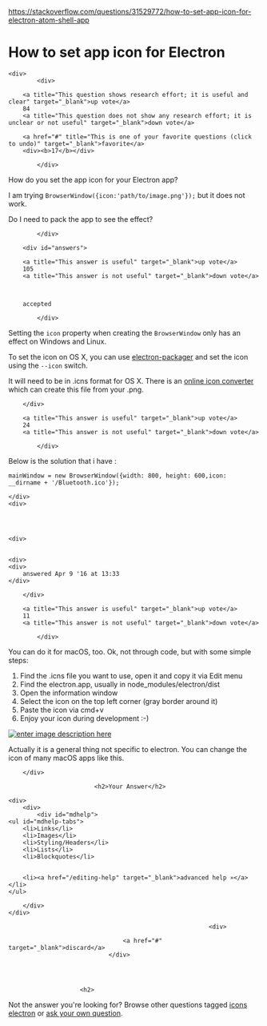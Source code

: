 <a href="https://stackoverflow.com/questions/31529772/how-to-set-app-icon-for-electron-atom-shell-app">https://stackoverflow.com/questions/31529772/how-to-set-app-icon-for-electron-atom-shell-app</a><div id="articleHeader"><h1>How to set app icon for Electron</h1></div>

            

<div id="question">

    
    
    <div>
            <div>
                

<div>
        
        <a title="This question shows research effort; it is useful and clear" target="_blank">up vote</a>
        84
        <a title="This question does not show any research effort; it is unclear or not useful" target="_blank">down vote</a>

        <a href="#" title="This is one of your favorite questions (click to undo)" target="_blank">favorite</a>
        <div><b>17</b></div>


</div>

            </div>

            
<div>
    <div>

<p>How do you set the app icon for your Electron app?</p>

<p>I am trying <code>BrowserWindow({icon:'path/to/image.png'});</code> but it does not work.</p>

<p>Do I need to pack the app to see the effect?</p>
    </div>
    
    
</div>

                
            </div>
</div>



        <div id="answers">

                
                




  

<div id="answer-31538436">
    <div>
            <div>
                

<div>
        
        <a title="This answer is useful" target="_blank">up vote</a>
        105
        <a title="This answer is not useful" target="_blank">down vote</a>



        accepted

</div>

            </div>
            


<div>
    <div>
<p>Setting the <code>icon</code> property when creating the <code>BrowserWindow</code> only has an effect on Windows and Linux.</p>

<p>To set the icon on OS X, you can use <a href="https://github.com/maxogden/electron-packager" target="_blank">electron-packager</a> and set the icon using the <code>--icon</code> switch.</p>

<p>It will need to be in .icns format for OS X. There is an <a href="https://iconverticons.com/online/" target="_blank">online icon converter</a> which can create this file from your .png.</p>
    </div>
    
</div>
    
        </div>
</div>

  

<div id="answer-36517446">
    <div>
            <div>
                

<div>
        
        <a title="This answer is useful" target="_blank">up vote</a>
        24
        <a title="This answer is not useful" target="_blank">down vote</a>




</div>

            </div>
            


<div>
    <div>
<p>Below is the solution that i have :</p>

<pre><code>mainWindow = new BrowserWindow({width: 800, height: 600,icon: __dirname + '/Bluetooth.ico'});
</code></pre>
    </div>
    <div>
    
            


    <div>
       

    <div>
    <div>
        answered Apr 9 '16 at 13:33
    </div>
    
    
</div>
    </div>
    </div>
</div>
    
        </div>
</div>

  

<div id="answer-40690900">
    <div>
            <div>
                

<div>
        
        <a title="This answer is useful" target="_blank">up vote</a>
        11
        <a title="This answer is not useful" target="_blank">down vote</a>




</div>

            </div>
            


<div>
    <div>
<p>You can do it for macOS, too. Ok, not through code, but with some simple steps:</p>

<ol>
<li>Find the .icns file you want to use, open it and copy it via Edit menu</li>
<li>Find the electron.app, usually in node_modules/electron/dist</li>
<li>Open the information window</li>
<li>Select the icon on the top left corner (gray border around it)</li>
<li>Paste the icon via cmd+v</li>
<li>Enjoy your icon during development :-)</li>
</ol>

<p><a href="https://i.stack.imgur.com/HllX2.png" target="_blank" class="readableLinkWithMediumImage"><img src="https://i.stack.imgur.com/HllX2.png" alt="enter image description here" /></a></p>

<p>Actually it is a general thing not specific to electron. You can change the icon of many macOS apps like this.</p>
    </div>
    
</div>
    
        </div>
</div>
                                    
                        
                            
                            
                            
                            <h2>Your Answer</h2>


            
    




<div id="post-editor">

    <div> 
        <div>
            <div id="mdhelp">
    <ul id="mdhelp-tabs">
        <li>Links</li>
        <li>Images</li>
        <li>Styling/Headers</li>
        <li>Lists</li>
        <li>Blockquotes</li>
        
        
        <li><a href="/editing-help" target="_blank">advanced help »</a></li>
    </ul>
    
    

    
    
    

    

    

    

    
</div>
            
        </div>
    </div>

    
    

    

    


    
    
    



</div>

                            

                                                            <div>
                                        
                                    <a href="#" target="_blank">discard</a>
                                </div>
                        



                        <h2>
Not the answer you're looking for?                            Browse other questions tagged <a href="/questions/tagged/icons" title="show questions tagged 'icons'" target="_blank">icons</a> <a href="/questions/tagged/electron" title="show questions tagged 'electron'" target="_blank">electron</a>  or <a href="/questions/ask" target="_blank">ask your own question</a>.                        </h2>
            </div>
        